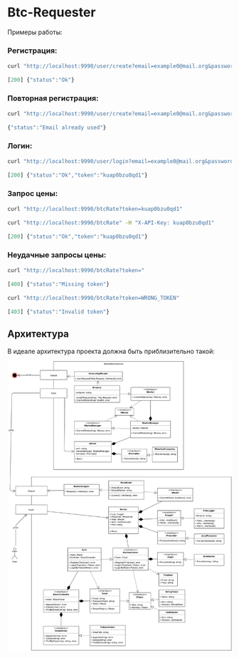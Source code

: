 # Btc-Requester

Примеры работы:

### Регистрация:

```bash
curl "http://localhost:9990/user/create?email=example0@mail.org&password=1qaz_"
```
```javascript
[200] {"status":"Ok"}
```

### Повторная регистрация:

```bash
curl "http://localhost:9990/user/create?email=example0@mail.org&password=1qaz_"
```
```javascript
{"status":"Email already used"}
```

### Логин:

```bash
curl "http://localhost:9990/user/login?email=example0@mail.org&password=1qaz_"
```
```javascript
[200] {"status":"Ok","token":"kuap0bzu0qd1"}
```

### Запрос цены:

```bash
curl "http://localhost:9990/btcRate?token=kuap0bzu0qd1"
```
```bash
curl "http://localhost:9990/btcRate" -H "X-API-Key: kuap0bzu0qd1"
```
```javascript
[200] {"status":"Ok","token":"kuap0bzu0qd1"}
```
### Неудачные запросы цены:
```bash
curl "http://localhost:9990/btcRate?token="
```
```javascript
[400] {"status":"Missing token"}
```
```bash
curl "http://localhost:9990/btcRate?token=WRONG_TOKEN"
```
```javascript
[403] {"status":"Invalid token"}
```

## Архитектура

В идеале архитектура проекта должна быть приблизительно такой:

![](https://raw.githubusercontent.com/DUBLOUR/genesis_school/master/test_task/DreamDesign.png)
